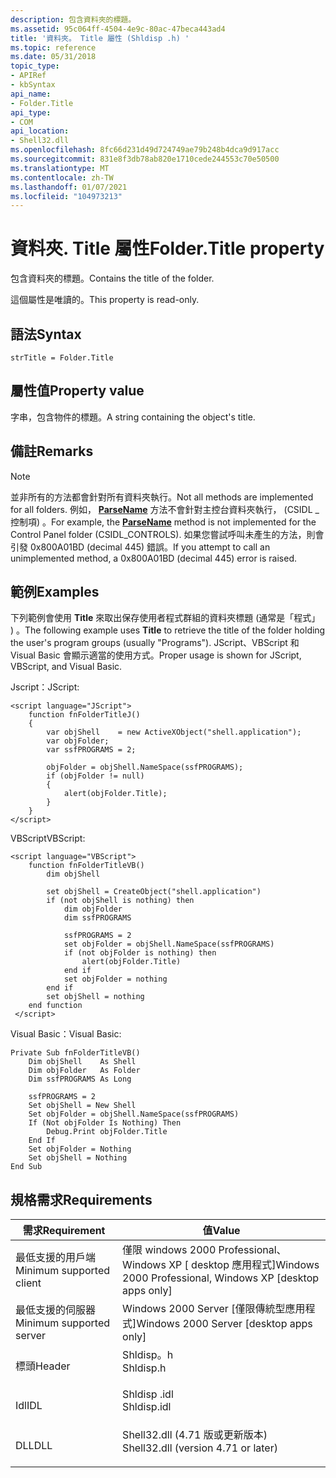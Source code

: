 ```yaml
---
description: 包含資料夾的標題。
ms.assetid: 95c064ff-4504-4e9c-80ac-47beca443ad4
title: '資料夾。 Title 屬性 (Shldisp .h) '
ms.topic: reference
ms.date: 05/31/2018
topic_type:
- APIRef
- kbSyntax
api_name:
- Folder.Title
api_type:
- COM
api_location:
- Shell32.dll
ms.openlocfilehash: 8fc66d231d49d724749ae79b248b4dca9d917acc
ms.sourcegitcommit: 831e8f3db78ab820e1710cede244553c70e50500
ms.translationtype: MT
ms.contentlocale: zh-TW
ms.lasthandoff: 01/07/2021
ms.locfileid: "104973213"
---
```

# <a name="foldertitle-property"></a><span data-ttu-id="09ff5-103">資料夾. Title 屬性</span><span class="sxs-lookup"><span data-stu-id="09ff5-103">Folder.Title property</span></span>

<span data-ttu-id="09ff5-104">包含資料夾的標題。</span><span class="sxs-lookup"><span data-stu-id="09ff5-104">Contains the title of the folder.</span></span>

<span data-ttu-id="09ff5-105">這個屬性是唯讀的。</span><span class="sxs-lookup"><span data-stu-id="09ff5-105">This property is read-only.</span></span>

## <a name="syntax"></a><span data-ttu-id="09ff5-106">語法</span><span class="sxs-lookup"><span data-stu-id="09ff5-106">Syntax</span></span>


```JScript
strTitle = Folder.Title
```



## <a name="property-value"></a><span data-ttu-id="09ff5-107">屬性值</span><span class="sxs-lookup"><span data-stu-id="09ff5-107">Property value</span></span>

<span data-ttu-id="09ff5-108">字串，包含物件的標題。</span><span class="sxs-lookup"><span data-stu-id="09ff5-108">A string containing the object's title.</span></span>

## <a name="remarks"></a><span data-ttu-id="09ff5-109">備註</span><span class="sxs-lookup"><span data-stu-id="09ff5-109">Remarks</span></span>

> [!Note]  
> <span data-ttu-id="09ff5-110">並非所有的方法都會針對所有資料夾執行。</span><span class="sxs-lookup"><span data-stu-id="09ff5-110">Not all methods are implemented for all folders.</span></span> <span data-ttu-id="09ff5-111">例如， [**ParseName**](folder-parsename.md) 方法不會針對主控台資料夾執行， (CSIDL \_ 控制項) 。</span><span class="sxs-lookup"><span data-stu-id="09ff5-111">For example, the [**ParseName**](folder-parsename.md) method is not implemented for the Control Panel folder (CSIDL\_CONTROLS).</span></span> <span data-ttu-id="09ff5-112">如果您嘗試呼叫未產生的方法，則會引發 0x800A01BD (decimal 445) 錯誤。</span><span class="sxs-lookup"><span data-stu-id="09ff5-112">If you attempt to call an unimplemented method, a 0x800A01BD (decimal 445) error is raised.</span></span>

 

## <a name="examples"></a><span data-ttu-id="09ff5-113">範例</span><span class="sxs-lookup"><span data-stu-id="09ff5-113">Examples</span></span>

<span data-ttu-id="09ff5-114">下列範例會使用 **Title** 來取出保存使用者程式群組的資料夾標題 (通常是「程式」 ) 。</span><span class="sxs-lookup"><span data-stu-id="09ff5-114">The following example uses **Title** to retrieve the title of the folder holding the user's program groups (usually "Programs").</span></span> <span data-ttu-id="09ff5-115">JScript、VBScript 和 Visual Basic 會顯示適當的使用方式。</span><span class="sxs-lookup"><span data-stu-id="09ff5-115">Proper usage is shown for JScript, VBScript, and Visual Basic.</span></span>

<span data-ttu-id="09ff5-116">Jscript：</span><span class="sxs-lookup"><span data-stu-id="09ff5-116">JScript:</span></span>


```JScript
<script language="JScript">
    function fnFolderTitleJ()
    {
        var objShell    = new ActiveXObject("shell.application");
        var objFolder;
        var ssfPROGRAMS = 2;
        
        objFolder = objShell.NameSpace(ssfPROGRAMS);
        if (objFolder != null)
        {
            alert(objFolder.Title);
        }
    }
</script>
```



<span data-ttu-id="09ff5-117">VBScript</span><span class="sxs-lookup"><span data-stu-id="09ff5-117">VBScript:</span></span>


```VB
<script language="VBScript">
    function fnFolderTitleVB()
        dim objShell
        
        set objShell = CreateObject("shell.application")
        if (not objShell is nothing) then
            dim objFolder
            dim ssfPROGRAMS
            
            ssfPROGRAMS = 2
            set objFolder = objShell.NameSpace(ssfPROGRAMS)
            if (not objFolder is nothing) then
                alert(objFolder.Title)
            end if
            set objFolder = nothing
        end if
        set objShell = nothing
    end function
 </script>
```



<span data-ttu-id="09ff5-118">Visual Basic：</span><span class="sxs-lookup"><span data-stu-id="09ff5-118">Visual Basic:</span></span>


```VB
Private Sub fnFolderTitleVB()
    Dim objShell    As Shell
    Dim objFolder   As Folder
    Dim ssfPROGRAMS As Long
            
    ssfPROGRAMS = 2
    Set objShell = New Shell
    Set objFolder = objShell.NameSpace(ssfPROGRAMS)
    If (Not objFolder Is Nothing) Then
        Debug.Print objFolder.Title
    End If
    Set objFolder = Nothing
    Set objShell = Nothing
End Sub
```



## <a name="requirements"></a><span data-ttu-id="09ff5-119">規格需求</span><span class="sxs-lookup"><span data-stu-id="09ff5-119">Requirements</span></span>



| <span data-ttu-id="09ff5-120">需求</span><span class="sxs-lookup"><span data-stu-id="09ff5-120">Requirement</span></span> | <span data-ttu-id="09ff5-121">值</span><span class="sxs-lookup"><span data-stu-id="09ff5-121">Value</span></span> |
|-------------------------------------|----------------------------------------------------------------------------------------------------------------|
| <span data-ttu-id="09ff5-122">最低支援的用戶端</span><span class="sxs-lookup"><span data-stu-id="09ff5-122">Minimum supported client</span></span><br/> | <span data-ttu-id="09ff5-123">僅限 windows 2000 Professional、Windows XP \[ desktop 應用程式\]</span><span class="sxs-lookup"><span data-stu-id="09ff5-123">Windows 2000 Professional, Windows XP \[desktop apps only\]</span></span><br/>                                         |
| <span data-ttu-id="09ff5-124">最低支援的伺服器</span><span class="sxs-lookup"><span data-stu-id="09ff5-124">Minimum supported server</span></span><br/> | <span data-ttu-id="09ff5-125">Windows 2000 Server \[僅限傳統型應用程式\]</span><span class="sxs-lookup"><span data-stu-id="09ff5-125">Windows 2000 Server \[desktop apps only\]</span></span><br/>                                                           |
| <span data-ttu-id="09ff5-126">標頭</span><span class="sxs-lookup"><span data-stu-id="09ff5-126">Header</span></span><br/>                   | <dl> <span data-ttu-id="09ff5-127"><dt>Shldisp。h</dt></span><span class="sxs-lookup"><span data-stu-id="09ff5-127"><dt>Shldisp.h</dt></span></span> </dl>                           |
| <span data-ttu-id="09ff5-128">Idl</span><span class="sxs-lookup"><span data-stu-id="09ff5-128">IDL</span></span><br/>                      | <dl> <span data-ttu-id="09ff5-129"><dt>Shldisp .idl</dt></span><span class="sxs-lookup"><span data-stu-id="09ff5-129"><dt>Shldisp.idl</dt></span></span> </dl>                         |
| <span data-ttu-id="09ff5-130">DLL</span><span class="sxs-lookup"><span data-stu-id="09ff5-130">DLL</span></span><br/>                      | <dl> <span data-ttu-id="09ff5-131"><dt>Shell32.dll (4.71 版或更新版本) </dt></span><span class="sxs-lookup"><span data-stu-id="09ff5-131"><dt>Shell32.dll (version 4.71 or later)</dt></span></span> </dl> |



 

 




